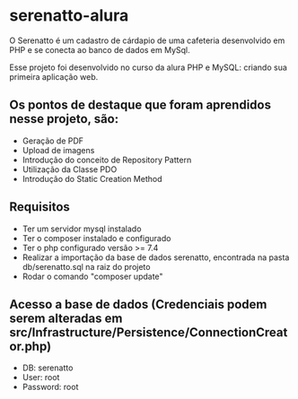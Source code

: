 # serenatto-alura
O Serenatto é um cadastro de cárdapio de uma cafeteria desenvolvido em PHP e se conecta ao banco de dados em 
MySql. 

Esse projeto foi desenvolvido no curso da alura PHP e MySQL: criando sua primeira aplicação web.

## Os pontos de destaque que foram aprendidos nesse projeto, são:
- Geração de PDF
- Upload de imagens
- Introdução do conceito de Repository Pattern
- Utilização da Classe PDO
- Introdução do Static Creation Method

## Requisitos
- Ter um servidor mysql instalado
- Ter o composer instalado e configurado
- Ter o php configurado versão >= 7.4
- Realizar a importação da base de dados serenatto, encontrada na pasta db/serenatto.sql na raiz do projeto
- Rodar o comando "composer update"

## Acesso a base de dados (Credenciais podem serem alteradas em src/Infrastructure/Persistence/ConnectionCreator.php)
- DB: serenatto
- User: root
- Password: root

